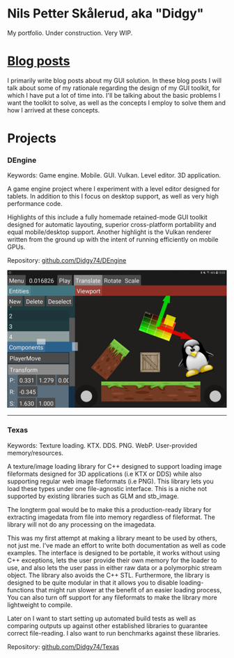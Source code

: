 
# Nils Petter Skålerud, aka "Didgy"

My portfolio. Under construction. Very WIP.


# [Blog posts](blogposts)

I primarily write blog posts about my GUI solution. In these blog posts I will talk about some of my rationale regarding the design of my GUI toolkit, for which I have put a lot of time into. I'll be talking about the basic problems I want the toolkit to solve, as well as the concepts I employ to solve them and how I arrived at these concepts.


# Projects

### DEngine

Keywords: Game engine. Mobile. GUI. Vulkan. Level editor. 3D application.

A game engine project where I experiment with a level editor designed for tablets. In addition to this I focus on desktop support, as well as very high performance code.

Highlights of this include a fully homemade retained-mode GUI toolkit designed for automatic layouting, superior cross-platform portability and equal mobile/desktop support. Another highlight is the Vulkan renderer written from the ground up with the intent of running efficiently on mobile GPUs.  

Repository: [github.com/Didgy74/DEngine](https://github.com/Didgy74/DEngine)

![Screenshot of DEngine](https://raw.githubusercontent.com/Didgy74/Didgy74.github.io/main/DEngine/Screenshot.jpg)

---

### Texas

Keywords: Texture loading. KTX. DDS. PNG. WebP. User-provided memory/resources.

A texture/image loading library for C++ designed to support loading image fileformats designed for 3D applications (i.e KTX or DDS) while also supporting regular web image fileformats (i.e PNG). This library lets you load these types under one file-agnostic interface. This is a niche not supported by existing libraries such as GLM and stb_image.

The longterm goal would be to make this a production-ready library for extracting imagedata from file into memory regardless of fileformat. The library will not do any processing on the imagedata.

This was my first attempt at making a library meant to be used by others, not just me. I've made an effort to write both documentation as well as code examples. The interface is designed to be portable, it works without using C++ exceptions, lets the user provide their own memory for the loader to use, and also lets the user pass in either raw data or a polymorphic stream object. The library also avoids the C++ STL. Furthermore, the library is designed to be quite modular in that it allows you to disable loading-functions that might run slower at the benefit of an easier loading process, You can also turn off support for any fileformats to make the library more lightweight to compile.

Later on I want to start setting up automated build tests as well as comparing outputs up against other established libraries to guarantee correct file-reading. I also want to run benchmarks against these libraries.

Repository: [github.com/Didgy74/Texas](https://github.com/Didgy74/Texas)
